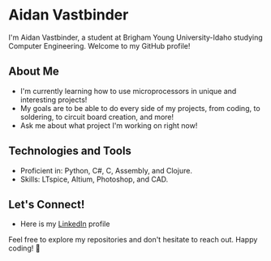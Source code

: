 
# Aidan Vastbinder

I'm Aidan Vastbinder, a student at Brigham Young University-Idaho studying Computer Engineering. Welcome to my GitHub profile!

## About Me

- I'm currently learning how to use microprocessors in unique and interesting projects!
- My goals are to be able to do every side of my projects, from coding, to soldering, to circuit board creation, and more!
- Ask me about what project I'm working on right now!
  
## Technologies and Tools

- Proficient in: Python, C#, C, Assembly, and Clojure.
- Skills: LTspice, Altium, Photoshop, and CAD.

## Let's Connect!

- Here is my [LinkedIn](https://www.linkedin.com/in/aidan-vastbinder/) profile

Feel free to explore my repositories and don't hesitate to reach out. Happy coding! 🚀
